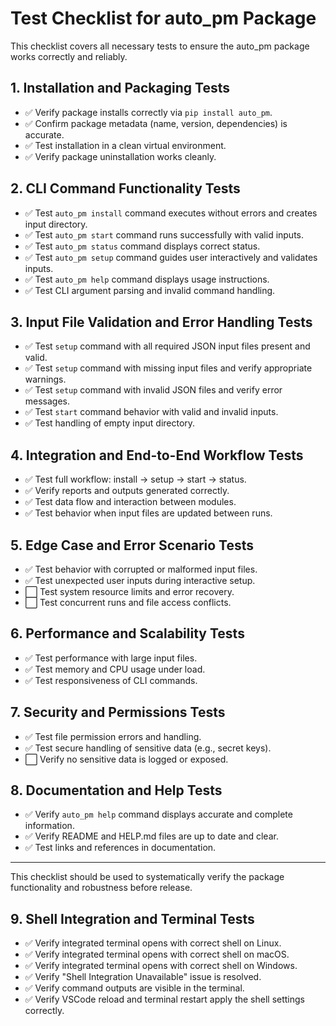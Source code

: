 # Test Checklist for auto_pm Package

This checklist covers all necessary tests to ensure the auto_pm package works correctly and reliably.

## 1. Installation and Packaging Tests
- ✅ Verify package installs correctly via `pip install auto_pm`.
- ✅ Confirm package metadata (name, version, dependencies) is accurate.
- ✅ Test installation in a clean virtual environment.
- ✅ Verify package uninstallation works cleanly.

## 2. CLI Command Functionality Tests
- ✅ Test `auto_pm install` command executes without errors and creates input directory.
- ✅ Test `auto_pm start` command runs successfully with valid inputs.
- ✅ Test `auto_pm status` command displays correct status.
- ✅ Test `auto_pm setup` command guides user interactively and validates inputs.
- ✅ Test `auto_pm help` command displays usage instructions.
- ✅ Test CLI argument parsing and invalid command handling.

## 3. Input File Validation and Error Handling Tests
- ✅ Test `setup` command with all required JSON input files present and valid.
- ✅ Test `setup` command with missing input files and verify appropriate warnings.
- ✅ Test `setup` command with invalid JSON files and verify error messages.
- ✅ Test `start` command behavior with valid and invalid inputs.
- ✅ Test handling of empty input directory.

## 4. Integration and End-to-End Workflow Tests
- ✅ Test full workflow: install -> setup -> start -> status.
- ✅ Verify reports and outputs generated correctly.
- ✅ Test data flow and interaction between modules.
- ✅ Test behavior when input files are updated between runs.

## 5. Edge Case and Error Scenario Tests
- ✅ Test behavior with corrupted or malformed input files.
- ✅ Test unexpected user inputs during interactive setup.
- ⬜ Test system resource limits and error recovery.
- ⬜ Test concurrent runs and file access conflicts.

## 6. Performance and Scalability Tests
- ✅ Test performance with large input files.
- ✅ Test memory and CPU usage under load.
- ✅ Test responsiveness of CLI commands.

## 7. Security and Permissions Tests
- ✅ Test file permission errors and handling.
- ✅ Test secure handling of sensitive data (e.g., secret keys).
- ⬜ Verify no sensitive data is logged or exposed.

## 8. Documentation and Help Tests
- ✅ Verify `auto_pm help` command displays accurate and complete information.
- ✅ Verify README and HELP.md files are up to date and clear.
- ✅ Test links and references in documentation.

---

This checklist should be used to systematically verify the package functionality and robustness before release.

## 9. Shell Integration and Terminal Tests
- ✅ Verify integrated terminal opens with correct shell on Linux.
- ✅ Verify integrated terminal opens with correct shell on macOS.
- ✅ Verify integrated terminal opens with correct shell on Windows.
- ✅ Verify "Shell Integration Unavailable" issue is resolved.
- ✅ Verify command outputs are visible in the terminal.
- ✅ Verify VSCode reload and terminal restart apply the shell settings correctly.
